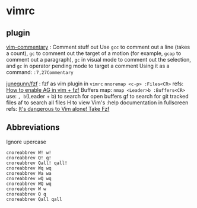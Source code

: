 # vimrc
## plugin
[vim-commentary](https://github.com/tpope/vim-commentary) : Comment stuff out
Use `gcc` to comment out a line (takes a count), `gc` to comment out the target of a motion (for example, `gcap` to comment out a paragraph), `gc` in visual mode to comment out the selection, and `gc` in operator pending mode to target a comment
Using it as a command: `:7,27Commentary`

[junegunn/fzf](https://github.com/junegunn/fzf) : fzf as vim plugin
in `vimrc`
`nnoremap <c-p> :Files<CR>`
refs:
[How to enable AG in vim + fzf](https://stackoverflow.com/questions/49052469/how-to-enable-ag-in-vim-fzf)
Buffers map:
`nmap <Leader>b :Buffers<CR>`
use: `, b`(Leader + b) to search for open buffers
<Leader>gf to search for git tracked files
<Leader>af to search all files
<Leader>H to view Vim's :help documentation in fullscreen
refs:
[It's dangerous to Vim alone! Take Fzf](https://jesseleite.com/posts/2/its-dangerous-to-vim-alone-take-fzf)
## Abbreviations
Ignore upercase
```
cnoreabbrev W! w!
cnoreabbrev Q! q!
cnoreabbrev Qall! qall!
cnoreabbrev Wq wq
cnoreabbrev Wa wa
cnoreabbrev wQ wq
cnoreabbrev WQ wq
cnoreabbrev W w
cnoreabbrev Q q
cnoreabbrev Qall qall
```
